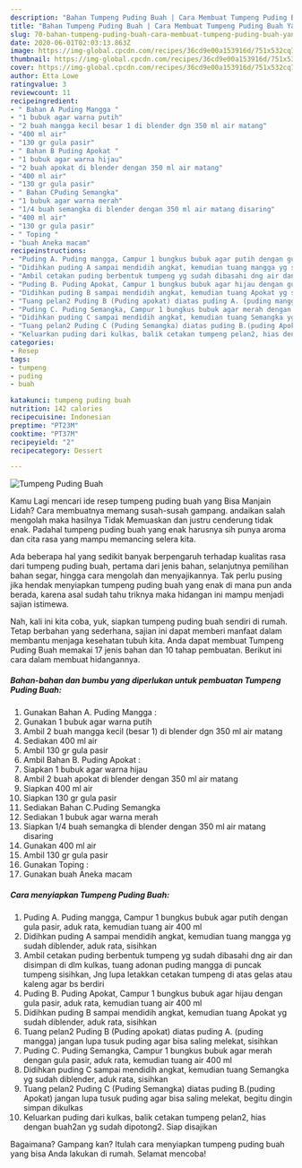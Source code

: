 ```yaml
---
description: "Bahan Tumpeng Puding Buah | Cara Membuat Tumpeng Puding Buah Yang Paling Enak"
title: "Bahan Tumpeng Puding Buah | Cara Membuat Tumpeng Puding Buah Yang Paling Enak"
slug: 70-bahan-tumpeng-puding-buah-cara-membuat-tumpeng-puding-buah-yang-paling-enak
date: 2020-06-01T02:03:13.863Z
image: https://img-global.cpcdn.com/recipes/36cd9e00a153916d/751x532cq70/tumpeng-puding-buah-foto-resep-utama.jpg
thumbnail: https://img-global.cpcdn.com/recipes/36cd9e00a153916d/751x532cq70/tumpeng-puding-buah-foto-resep-utama.jpg
cover: https://img-global.cpcdn.com/recipes/36cd9e00a153916d/751x532cq70/tumpeng-puding-buah-foto-resep-utama.jpg
author: Etta Lowe
ratingvalue: 3
reviewcount: 11
recipeingredient:
- " Bahan A Puding Mangga "
- "1 bubuk agar warna putih"
- "2 buah mangga kecil besar 1 di blender dgn 350 ml air matang"
- "400 ml air"
- "130 gr gula pasir"
- " Bahan B Puding Apokat "
- "1 bubuk agar warna hijau"
- "2 buah apokat di blender dengan 350 ml air matang"
- "400 ml air"
- "130 gr gula pasir"
- " Bahan CPuding Semangka"
- "1 bubuk agar warna merah"
- "1/4 buah semangka di blender dengan 350 ml air matang disaring"
- "400 ml air"
- "130 gr gula pasir"
- " Toping "
- "buah Aneka macam"
recipeinstructions:
- "Puding A. Puding mangga, Campur 1 bungkus bubuk agar putih dengan gula pasir, aduk rata, kemudian tuang air 400 ml"
- "Didihkan puding A sampai mendidih angkat, kemudian tuang mangga yg sudah diblender, aduk rata, sisihkan"
- "Ambil cetakan puding berbentuk tumpeng yg sudah dibasahi dng air dan disimpan di dlm kulkas, tuang adonan puding mangga di puncak tumpeng sisihkan, Jng lupa letakkan cetakan tumpeng di atas gelas atau kaleng agar bs berdiri"
- "Puding B. Puding Apokat, Campur 1 bungkus bubuk agar hijau dengan gula pasir, aduk rata, kemudian tuang air 400 ml"
- "Didihkan puding B sampai mendidih angkat, kemudian tuang Apokat yg sudah diblender, aduk rata, sisihkan"
- "Tuang pelan2 Puding B (Puding apokat) diatas puding A. (puding mangga) jangan lupa tusuk puding agar bisa saling melekat, sisihkan"
- "Puding C. Puding Semangka, Campur 1 bungkus bubuk agar merah dengan gula pasir, aduk rata, kemudian tuang air 400 ml"
- "Didihkan puding C sampai mendidih angkat, kemudian tuang Semangka yg sudah diblender, aduk rata, sisihkan"
- "Tuang pelan2 Puding C (Puding Semangka) diatas puding B.(puding Apokat) jangan lupa tusuk puding agar bisa saling melekat, begitu dingin simpan dikulkas"
- "Keluarkan puding dari kulkas, balik cetakan tumpeng pelan2, hias dengan buah2an yg sudah dipotong2. Siap disajikan"
categories:
- Resep
tags:
- tumpeng
- puding
- buah

katakunci: tumpeng puding buah 
nutrition: 142 calories
recipecuisine: Indonesian
preptime: "PT23M"
cooktime: "PT37M"
recipeyield: "2"
recipecategory: Dessert

---
```



![Tumpeng Puding Buah](https://img-global.cpcdn.com/recipes/36cd9e00a153916d/751x532cq70/tumpeng-puding-buah-foto-resep-utama.jpg)

Kamu Lagi mencari ide resep tumpeng puding buah yang Bisa Manjain Lidah? Cara membuatnya memang susah-susah gampang. andaikan salah mengolah maka hasilnya Tidak Memuaskan dan justru cenderung tidak enak. Padahal tumpeng puding buah yang enak harusnya sih punya aroma dan cita rasa yang mampu memancing selera kita.

Ada beberapa hal yang sedikit banyak berpengaruh terhadap kualitas rasa dari tumpeng puding buah, pertama dari jenis bahan, selanjutnya pemilihan bahan segar, hingga cara mengolah dan menyajikannya. Tak perlu pusing jika hendak menyiapkan tumpeng puding buah yang enak di mana pun anda berada, karena asal sudah tahu triknya maka hidangan ini mampu menjadi sajian istimewa.




Nah, kali ini kita coba, yuk, siapkan tumpeng puding buah sendiri di rumah. Tetap berbahan yang sederhana, sajian ini dapat memberi manfaat dalam membantu menjaga kesehatan tubuh kita. Anda dapat membuat Tumpeng Puding Buah memakai 17 jenis bahan dan 10 tahap pembuatan. Berikut ini cara dalam membuat hidangannya.

<!--inarticleads1-->

##### Bahan-bahan dan bumbu yang diperlukan untuk pembuatan Tumpeng Puding Buah:

1. Gunakan  Bahan A. Puding Mangga :
1. Gunakan 1 bubuk agar warna putih
1. Ambil 2 buah mangga kecil (besar 1) di blender dgn 350 ml air matang
1. Sediakan 400 ml air
1. Ambil 130 gr gula pasir
1. Ambil  Bahan B. Puding Apokat :
1. Siapkan 1 bubuk agar warna hijau
1. Ambil 2 buah apokat di blender dengan 350 ml air matang
1. Siapkan 400 ml air
1. Siapkan 130 gr gula pasir
1. Sediakan  Bahan C.Puding Semangka
1. Sediakan 1 bubuk agar warna merah
1. Siapkan 1/4 buah semangka di blender dengan 350 ml air matang disaring
1. Gunakan 400 ml air
1. Ambil 130 gr gula pasir
1. Gunakan  Toping :
1. Gunakan buah Aneka macam




<!--inarticleads2-->

##### Cara menyiapkan Tumpeng Puding Buah:

1. Puding A. Puding mangga, Campur 1 bungkus bubuk agar putih dengan gula pasir, aduk rata, kemudian tuang air 400 ml
1. Didihkan puding A sampai mendidih angkat, kemudian tuang mangga yg sudah diblender, aduk rata, sisihkan
1. Ambil cetakan puding berbentuk tumpeng yg sudah dibasahi dng air dan disimpan di dlm kulkas, tuang adonan puding mangga di puncak tumpeng sisihkan, Jng lupa letakkan cetakan tumpeng di atas gelas atau kaleng agar bs berdiri
1. Puding B. Puding Apokat, Campur 1 bungkus bubuk agar hijau dengan gula pasir, aduk rata, kemudian tuang air 400 ml
1. Didihkan puding B sampai mendidih angkat, kemudian tuang Apokat yg sudah diblender, aduk rata, sisihkan
1. Tuang pelan2 Puding B (Puding apokat) diatas puding A. (puding mangga) jangan lupa tusuk puding agar bisa saling melekat, sisihkan
1. Puding C. Puding Semangka, Campur 1 bungkus bubuk agar merah dengan gula pasir, aduk rata, kemudian tuang air 400 ml
1. Didihkan puding C sampai mendidih angkat, kemudian tuang Semangka yg sudah diblender, aduk rata, sisihkan
1. Tuang pelan2 Puding C (Puding Semangka) diatas puding B.(puding Apokat) jangan lupa tusuk puding agar bisa saling melekat, begitu dingin simpan dikulkas
1. Keluarkan puding dari kulkas, balik cetakan tumpeng pelan2, hias dengan buah2an yg sudah dipotong2. Siap disajikan




Bagaimana? Gampang kan? Itulah cara menyiapkan tumpeng puding buah yang bisa Anda lakukan di rumah. Selamat mencoba!
